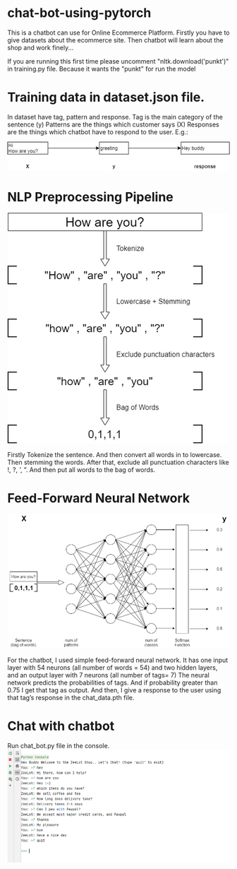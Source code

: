 # chat-bot-using-pytorch

This is a chatbot can use for Online Ecommerce Platform.
Firstly you have to give datasets about the ecommerce site. Then chatbot will learn about the shop and work finely...

If you are running this first time please uncomment 
"nltk.download('punkt')" 
in training.py file. Because it wants the "punkt" for run the model

# Training data in dataset.json file. 
In dataset have tag, pattern and response.
	Tag is the main category of the sentence (y)
	Patterns are the things which customer says (X)
	Responses are the things which chatbot have to respond to the user. 
E.g.:

![Alt text](dataset_explain.jpg?raw=true "dataset explaining...")


# NLP Preprocessing Pipeline

![Alt text](nlp.jpg?raw=true "NLP...")

Firstly Tokenize the sentence.
And then convert all words in to lowercase.
Then stemming the words.
After that, exclude all punctuation characters like !, ?, ’, ”.
And then put all words to the bag of words.


# Feed-Forward Neural Network

![Alt text](model.jpg?raw=true "Neural Network...")

For the chatbot, I used simple feed-forward neural network. 
	It has one input layer with 54 neurons (all number of words = 54) and 
	two hidden layers, and 
	an output layer with 7 neurons (all number of tags= 7)
The neural network predicts the probabilities of tags. And if probability greater than 0.75 I get that tag as output. And then, I give a response to the user using that tag’s response in the chat_data.pth file.

# Chat with chatbot

Run chat_bot.py file in the console.
![Alt text](chat.jpg?raw=true "Chat with ChatBot...")

